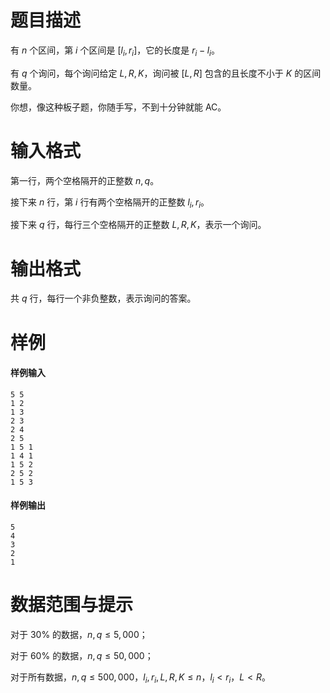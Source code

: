 
# 题目描述

有 $n$ 个区间，第 $i$ 个区间是 $[l_i,r_i]$，它的长度是 $r_i-l_i$。

有 $q$ 个询问，每个询问给定 $L,R,K$，询问被 $[L,R]$ 包含的且长度不小于 $K$ 的区间数量。

你想，像这种板子题，你随手写，不到十分钟就能 AC。


# 输入格式

第一行，两个空格隔开的正整数 $n,q$。

接下来 $n$ 行，第 $i$ 行有两个空格隔开的正整数 $l_i,r_i$。

接下来 $q$ 行，每行三个空格隔开的正整数 $L,R,K$，表示一个询问。


# 输出格式

共 $q$ 行，每行一个非负整数，表示询问的答案。


# 样例

#### 样例输入
```plain
5 5
1 2
1 3
2 3
2 4
2 5
1 5 1
1 4 1
1 5 2
2 5 2
1 5 3
```
#### 样例输出
```plain
5
4
3
2
1
```


# 数据范围与提示

对于 $30\%$ 的数据，$n,q\leq5,000$；

对于 $60\%$ 的数据，$n,q\leq50,000$；

对于所有数据，$n,q\leq500,000$，$l_i,r_i,L,R,K\leq n$，$l_i<r_i$，$L<R$。


